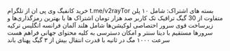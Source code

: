 خرید کانفیگ‌ وی پی ان از تلگرام t.me/v2rayTor
بسته های اشتراک: شامل ۱۰ پلن متفاوت از 30 گیگ ترافیک تک کاربر صد هزار تومان
اشتراک ها با بهترین رمزگذاری‌ها و زیرساخت قوی سرور اختصاصی
لوکیشن‌ها شامل هلند آلمان فرانسه انگلیس ترکیه
سرورها مستقیم با دیتا سنتر و امکان دسترسی به کلیه محتوای جهانی فراهم هست سرعت ۱۰۰۰ مگ در ثانیه با قدرت انتقال بیش از ۳ گیگ پهنای باند
